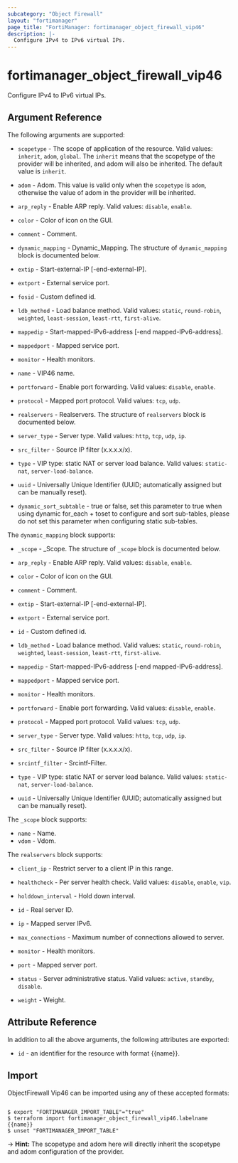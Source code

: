 ```yaml
---
subcategory: "Object Firewall"
layout: "fortimanager"
page_title: "FortiManager: fortimanager_object_firewall_vip46"
description: |-
  Configure IPv4 to IPv6 virtual IPs.
---
```


# fortimanager_object_firewall_vip46
Configure IPv4 to IPv6 virtual IPs.

## Argument Reference


The following arguments are supported:

* `scopetype` - The scope of application of the resource. Valid values: `inherit`, `adom`, `global`. The `inherit` means that the scopetype of the provider will be inherited, and adom will also be inherited. The default value is `inherit`.
* `adom` - Adom. This value is valid only when the `scopetype` is `adom`, otherwise the value of adom in the provider will be inherited.

* `arp_reply` - Enable ARP reply. Valid values: `disable`, `enable`.

* `color` - Color of icon on the GUI.
* `comment` - Comment.
* `dynamic_mapping` - Dynamic_Mapping. The structure of `dynamic_mapping` block is documented below.
* `extip` - Start-external-IP [-end-external-IP].
* `extport` - External service port.
* `fosid` - Custom defined id.
* `ldb_method` - Load balance method. Valid values: `static`, `round-robin`, `weighted`, `least-session`, `least-rtt`, `first-alive`.

* `mappedip` - Start-mapped-IPv6-address [-end mapped-IPv6-address].
* `mappedport` - Mapped service port.
* `monitor` - Health monitors.
* `name` - VIP46 name.
* `portforward` - Enable port forwarding. Valid values: `disable`, `enable`.

* `protocol` - Mapped port protocol. Valid values: `tcp`, `udp`.

* `realservers` - Realservers. The structure of `realservers` block is documented below.
* `server_type` - Server type. Valid values: `http`, `tcp`, `udp`, `ip`.

* `src_filter` - Source IP filter (x.x.x.x/x).
* `type` - VIP type: static NAT or server load balance. Valid values: `static-nat`, `server-load-balance`.

* `uuid` - Universally Unique Identifier (UUID; automatically assigned but can be manually reset).
* `dynamic_sort_subtable` - true or false, set this parameter to true when using dynamic for_each + toset to configure and sort sub-tables, please do not set this parameter when configuring static sub-tables.

The `dynamic_mapping` block supports:

* `_scope` - _Scope. The structure of `_scope` block is documented below.
* `arp_reply` - Enable ARP reply. Valid values: `disable`, `enable`.

* `color` - Color of icon on the GUI.
* `comment` - Comment.
* `extip` - Start-external-IP [-end-external-IP].
* `extport` - External service port.
* `id` - Custom defined id.
* `ldb_method` - Load balance method. Valid values: `static`, `round-robin`, `weighted`, `least-session`, `least-rtt`, `first-alive`.

* `mappedip` - Start-mapped-IPv6-address [-end mapped-IPv6-address].
* `mappedport` - Mapped service port.
* `monitor` - Health monitors.
* `portforward` - Enable port forwarding. Valid values: `disable`, `enable`.

* `protocol` - Mapped port protocol. Valid values: `tcp`, `udp`.

* `server_type` - Server type. Valid values: `http`, `tcp`, `udp`, `ip`.

* `src_filter` - Source IP filter (x.x.x.x/x).
* `srcintf_filter` - Srcintf-Filter.
* `type` - VIP type: static NAT or server load balance. Valid values: `static-nat`, `server-load-balance`.

* `uuid` - Universally Unique Identifier (UUID; automatically assigned but can be manually reset).

The `_scope` block supports:

* `name` - Name.
* `vdom` - Vdom.

The `realservers` block supports:

* `client_ip` - Restrict server to a client IP in this range.
* `healthcheck` - Per server health check. Valid values: `disable`, `enable`, `vip`.

* `holddown_interval` - Hold down interval.
* `id` - Real server ID.
* `ip` - Mapped server IPv6.
* `max_connections` - Maximum number of connections allowed to server.
* `monitor` - Health monitors.
* `port` - Mapped server port.
* `status` - Server administrative status. Valid values: `active`, `standby`, `disable`.

* `weight` - Weight.


## Attribute Reference

In addition to all the above arguments, the following attributes are exported:
* `id` - an identifier for the resource with format {{name}}.

## Import

ObjectFirewall Vip46 can be imported using any of these accepted formats:
```

$ export "FORTIMANAGER_IMPORT_TABLE"="true"
$ terraform import fortimanager_object_firewall_vip46.labelname {{name}}
$ unset "FORTIMANAGER_IMPORT_TABLE"
```
-> **Hint:** The scopetype and adom here will directly inherit the scopetype and adom configuration of the provider.
